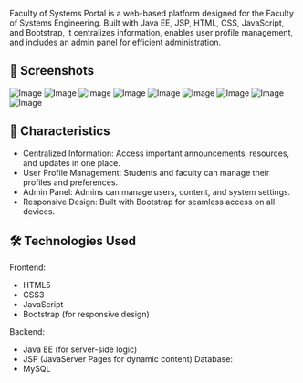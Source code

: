 Faculty of Systems Portal is a web-based platform designed for the Faculty of Systems Engineering. Built with Java EE, JSP, HTML, CSS, JavaScript, and Bootstrap, it centralizes information, enables user profile management, and includes an admin panel for efficient administration.

## 📸 Screenshots
![Image](https://github.com/user-attachments/assets/0b2fb0b2-e72f-4cd1-8677-4d9543b4c8ff)
![Image](https://github.com/user-attachments/assets/53961a49-a70a-4fe6-8e00-ffca4b4441fa)
![Image](https://github.com/user-attachments/assets/14fd340b-5259-40e6-8f6b-8728e318eca0)
![Image](https://github.com/user-attachments/assets/d33c9171-c192-479e-a4ee-338768a86083)
![Image](https://github.com/user-attachments/assets/aec905f3-ecde-47e9-9aa7-ed4713d661ad)
![Image](https://github.com/user-attachments/assets/c64094b1-00cd-4823-a385-5c4757d89622)
![Image](https://github.com/user-attachments/assets/e6bf8d21-b1ca-4d1c-a003-18a5475443ea)
![Image](https://github.com/user-attachments/assets/b5dbdef5-1f88-4efc-9794-4790eed394ba)
![Image](https://github.com/user-attachments/assets/e09424af-ba2e-47a8-97c0-856030662d51)

## 🚀 Characteristics
- Centralized Information: Access important announcements, resources, and updates in one place.
- User Profile Management: Students and faculty can manage their profiles and preferences.
- Admin Panel: Admins can manage users, content, and system settings.
- Responsive Design: Built with Bootstrap for seamless access on all devices.

## 🛠️ Technologies Used
Frontend:
- HTML5
- CSS3
- JavaScript
- Bootstrap (for responsive design)
  
Backend:
- Java EE (for server-side logic)
- JSP (JavaServer Pages for dynamic content)
Database:
- MySQL
